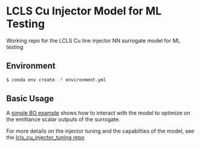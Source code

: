 # LCLS Cu Injector Model for ML Testing
Working repo for the LCLS Cu line injector NN surrogate model for ML testing

## Environment
```bash
$ conda env create -f environment.yml
```

## Basic Usage
A [simple BO example](https://github.com/slaclab/lcls_cu_injector_ml_model/blob/main/injector_surrogate/injector_emit_prediction_BO_example.ipynb) shows how to interact with the model to optimize on the emittance scalar outputs of the surrogate.

For more details on the injector tuning and the capabilties of the model, see the [lcls_cu_injector_tuning repo](https://github.com/slaclab/lcls_cu_injector_tuning/)